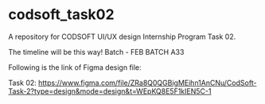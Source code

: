 # codsoft_task02
A repository for CODSOFT UI/UX design Internship Program Task 02.

The timeline will be this way! Batch - FEB BATCH A33

Following is the link of Figma design file:

Task 02: https://www.figma.com/file/ZRa8Q0QGBigMEihn1AnCNu/CodSoft-Task-2?type=design&mode=design&t=WEpKQ8E5F1kIEN5C-1
